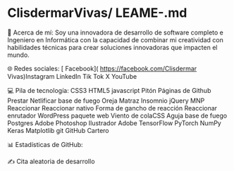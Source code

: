 # ClisdermarVivas/ LEAME-.md 
💫 Acerca de mí:
Soy una innovadora de desarrollo de software completo e Ingeniero en Informática con la capacidad de combinar mi creatividad con habilidades técnicas para crear soluciones innovadoras que impacten el mundo.

🌐 Redes sociales:
[ Facebook]( https://facebook.com/Clisdermar Vivas)Instagram LinkedIn Tik Tok X YouTube

💻 Pila de tecnología:
CSS3 HTML5 javascript Pitón Páginas de Github Prestar Netlificar base de fuego Oreja Matraz Insomnio jQuery MNP Reaccionar Reaccionar nativo Forma de gancho de reacción Reaccionar enrutador WordPress paquete web Viento de colaCSS Aguja base de fuego Postgres Adobe Photoshop Ilustrador Adobe TensorFlow PyTorch NumPy Keras Matplotlib git GitHub Cartero

📊 Estadísticas de GitHub:






✍️ Cita aleatoria de desarrollo
